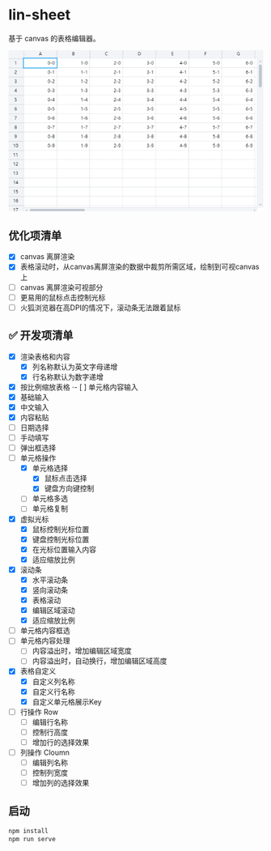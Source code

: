 # lin-sheet
基于 canvas 的表格编辑器。

![image](https://raw.githubusercontent.com/Liuzln/lin-sheet/master/gif/GIF%202020-4-8%2012-52-36.gif)

## 优化项清单
- [x] canvas 离屏渲染
- [x] 表格滚动时，从canvas离屏渲染的数据中裁剪所需区域，绘制到可视canvas上
- [ ] canvas 离屏渲染可视部分
- [ ] 更易用的鼠标点击控制光标
- [ ] 火狐浏览器在高DPI的情况下，滚动条无法跟着鼠标

## :white_check_mark: 开发项清单
- [x] 渲染表格和内容
  - [x] 列名称默认为英文字母递增
  - [x] 行名称默认为数字递增
- [x] 按比例缩放表格
·- [ ] 单元格内容输入
 - [x] 基础输入
 - [x] 中文输入
 - [x] 内容粘贴
 - [ ] 日期选择
  - [ ] 手动填写
  - [ ] 弹出框选择
- [ ] 单元格操作
  - [x] 单元格选择
    - [x] 鼠标点击选择
    - [x] 键盘方向键控制
  - [ ] 单元格多选
  - [ ] 单元格复制
- [x] 虚拟光标
  - [x] 鼠标控制光标位置
  - [x] 键盘控制光标位置
  - [x] 在光标位置输入内容
  - [x] 适应缩放比例
- [x] 滚动条
  - [x] 水平滚动条
  - [x] 竖向滚动条
  - [x] 表格滚动
  - [x] 编辑区域滚动
  - [x] 适应缩放比例
- [ ] 单元格内容框选
- [ ] 单元格内容处理
  - [ ] 内容溢出时，增加编辑区域宽度
  - [ ] 内容溢出时，自动换行，增加编辑区域高度
- [x] 表格自定义
  - [x] 自定义列名称
  - [x] 自定义行名称
  - [x] 自定义单元格展示Key
- [ ] 行操作 Row 
  - [ ] 编辑行名称
  - [ ] 控制行高度
  - [ ] 增加行的选择效果
- [ ] 列操作 Cloumn
  - [ ] 编辑列名称
  - [ ] 控制列宽度
  - [ ] 增加列的选择效果

## 启动
```
npm install
npm run serve
```
